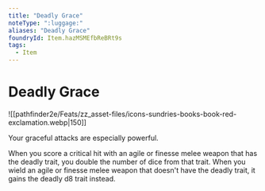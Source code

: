 ```yaml
---
title: "Deadly Grace"
noteType: ":luggage:"
aliases: "Deadly Grace"
foundryId: Item.hazMSMEfbReBRt9s
tags:
  - Item
---
```


# Deadly Grace
![[pathfinder2e/Feats/zz_asset-files/icons-sundries-books-book-red-exclamation.webp|150]]

Your graceful attacks are especially powerful.

When you score a critical hit with an agile or finesse melee weapon that has the deadly trait, you double the number of dice from that trait. When you wield an agile or finesse melee weapon that doesn't have the deadly trait, it gains the deadly d8 trait instead.
